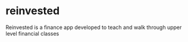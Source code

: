 # reinvested
Reinvested is a finance app developed to teach and walk through upper level financial classes
